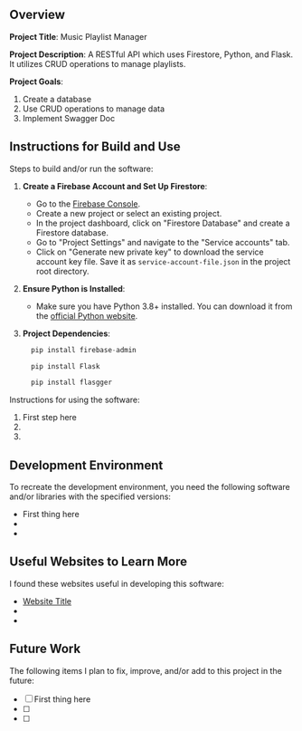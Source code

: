## Overview

**Project Title**: Music Playlist Manager

**Project Description**: A RESTful API which uses Firestore, Python, and Flask. It utilizes CRUD operations to manage playlists.

**Project Goals**: 
1. Create a database
2. Use CRUD operations to manage data
3. Implement Swagger Doc

## Instructions for Build and Use

Steps to build and/or run the software:

1. **Create a Firebase Account and Set Up Firestore**:
   - Go to the [Firebase Console](https://console.firebase.google.com/).
   - Create a new project or select an existing project.
   - In the project dashboard, click on "Firestore Database" and create a Firestore database.
   - Go to "Project Settings" and navigate to the "Service accounts" tab.
   - Click on "Generate new private key" to download the service account key file. Save it as `service-account-file.json` in the project root directory.

2. **Ensure Python is Installed**:
   - Make sure you have Python 3.8+ installed. You can download it from the [official Python website](https://www.python.org/downloads/).

3. **Project Dependencies**:
   ```python
     pip install firebase-admin

     pip install Flask
   
     pip install flasgger
   ``` 
     

Instructions for using the software:

1. First step here
2.
3.

## Development Environment 

To recreate the development environment, you need the following software and/or libraries with the specified versions:

* First thing here
*
*

## Useful Websites to Learn More

I found these websites useful in developing this software:

* [Website Title](Link)
*
*

## Future Work

The following items I plan to fix, improve, and/or add to this project in the future:

* [ ] First thing here
* [ ]
* [ ]
